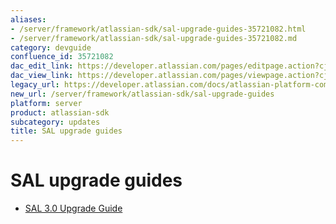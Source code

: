 ```yaml
---
aliases:
- /server/framework/atlassian-sdk/sal-upgrade-guides-35721082.html
- /server/framework/atlassian-sdk/sal-upgrade-guides-35721082.md
category: devguide
confluence_id: 35721082
dac_edit_link: https://developer.atlassian.com/pages/editpage.action?cjm=wozere&pageId=35721082
dac_view_link: https://developer.atlassian.com/pages/viewpage.action?cjm=wozere&pageId=35721082
legacy_url: https://developer.atlassian.com/docs/atlassian-platform-common-components/shared-access-layer/sal-upgrade-guides
new_url: /server/framework/atlassian-sdk/sal-upgrade-guides
platform: server
product: atlassian-sdk
subcategory: updates
title: SAL upgrade guides
---
```

# SAL upgrade guides

-   [SAL 3.0 Upgrade Guide](/server/framework/atlassian-sdk/sal-3-0-upgrade-guide)










































































































































































































































































































































































































































































































































































